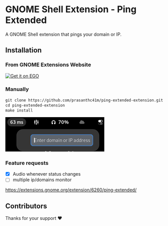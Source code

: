 # GNOME Shell Extension - Ping Extended 
A GNOME Shell extension that pings your domain or IP.

## Installation
### From GNOME Extensions Website
<a href="https://extensions.gnome.org/extension/">
<img src="https://raw.githubusercontent.com/prasanthc41m/switch-x11-wayland/main/img/get-it-on-ego.svg" alt="Get it on EGO" width="200" />
</a>

### Manually

```
git clone https://github.com/prasanthc41m/ping-extended-extension.git
cd ping-extended-extension
make install
```
![logo](https://github.com/prasanthc41m/ping-extension/blob/main/ping-extension.png)

### Feature requests

- [x] Audio whenever status changes
- [ ] multiple ip/domains monitor

https://extensions.gnome.org/extension/6260/ping-extended/

## Contributors
Thanks for your support :heart:

 
